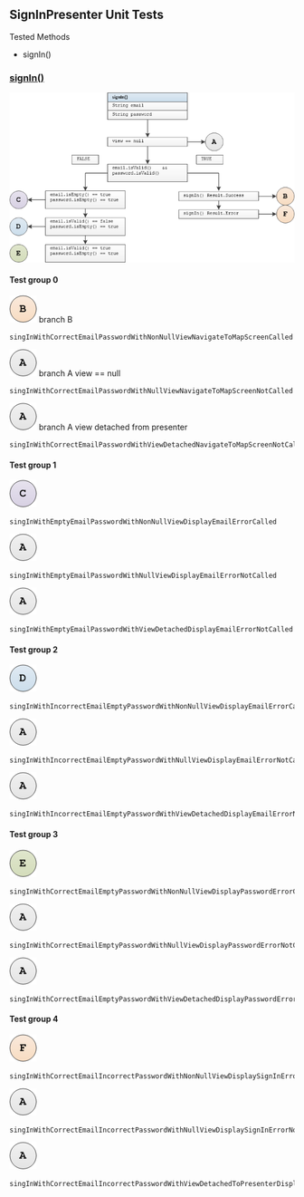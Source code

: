 ## SignInPresenter Unit Tests

Tested Methods

-  signIn()



### <u>signIn()</u>

![](unit/sign_in_presenter_sign_in.png)

#### Test group 0	

![](unit/b.png)  branch B

```
singInWithCorrectEmailPasswordWithNonNullViewNavigateToMapScreenCalled
```

![](unit/a.png)	branch A 	view == null

```
singInWithCorrectEmailPasswordWithNullViewNavigateToMapScreenNotCalled
```

![](unit/a.png)	branch A	view detached from presenter

```
singInWithCorrectEmailPasswordWithViewDetachedNavigateToMapScreenNotCalled
```

#### Test group 1

 ![](unit/c.png)

```
singInWithEmptyEmailPasswordWithNonNullViewDisplayEmailErrorCalled
```

![](unit/a.png) 

```
singInWithEmptyEmailPasswordWithNullViewDisplayEmailErrorNotCalled
```

![](unit/a.png) 

```
singInWithEmptyEmailPasswordWithViewDetachedDisplayEmailErrorNotCalled
```

#### Test group 2

![](unit/d.png) 

```
singInWithIncorrectEmailEmptyPasswordWithNonNullViewDisplayEmailErrorCalled
```

![](unit/a.png) 

```
singInWithIncorrectEmailEmptyPasswordWithNullViewDisplayEmailErrorNotCalled
```

![](unit/a.png)  

```
singInWithIncorrectEmailEmptyPasswordWithViewDetachedDisplayEmailErrorNotCalled
```

#### Test group 3

![](unit/e.png) 

```
singInWithCorrectEmailEmptyPasswordWithNonNullViewDisplayPasswordErrorCalled
```

![](unit/a.png) 

```
singInWithCorrectEmailEmptyPasswordWithNullViewDisplayPasswordErrorNotCalled
```

![](unit/a.png) 

```
singInWithCorrectEmailEmptyPasswordWithViewDetachedDisplayPasswordErrorNotCalled
```

#### Test group 4

![](unit/f.png) 
```
singInWithCorrectEmailIncorrectPasswordWithNonNullViewDisplaySignInErrorCalled
```
![](unit/a.png) 
```
singInWithCorrectEmailIncorrectPasswordWithNullViewDisplaySignInErrorNotCalled
```
![](unit/a.png) 
```
singInWithCorrectEmailIncorrectPasswordWithViewDetachedToPresenterDisplaySignInErrorNotCalled
```




